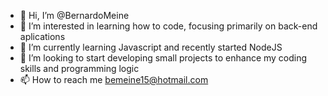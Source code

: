 - 👋 Hi, I’m @BernardoMeine
- 👀 I’m interested in learning how to code, focusing primarily on back-end aplications
- 🌱 I’m currently learning Javascript and recently started NodeJS
- 💞️ I’m looking to start developing small projects to enhance my coding skills and programming logic
- 📫 How to reach me bemeine15@hotmail.com

<!---
BernardoMeine/BernardoMeine is a ✨ special ✨ repository because its `README.md` (this file) appears on your GitHub profile.
You can click the Preview link to take a look at your changes.
--->
